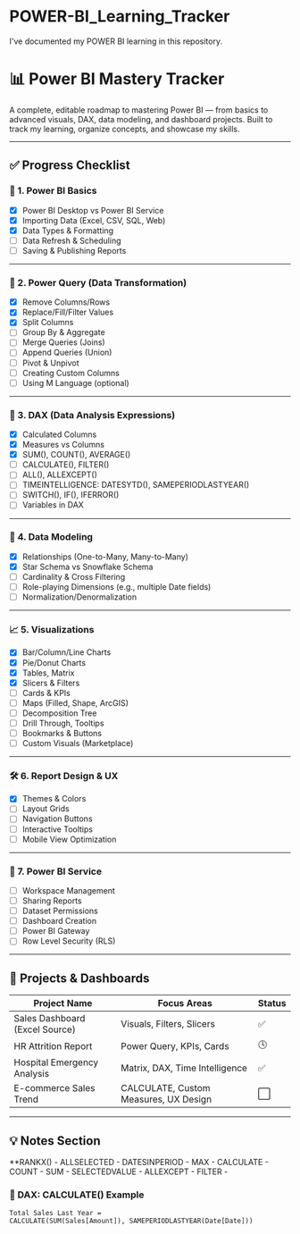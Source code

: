 # POWER-BI_Learning_Tracker
I've documented my POWER BI learning in this repository.

# 📊 Power BI Mastery Tracker

A complete, editable roadmap to mastering Power BI — from basics to advanced visuals, DAX, data modeling, and dashboard projects. Built to track my learning, organize concepts, and showcase my skills.

---

## ✅ Progress Checklist

### 🧱 1. Power BI Basics
- [x] Power BI Desktop vs Power BI Service
- [x] Importing Data (Excel, CSV, SQL, Web)
- [x] Data Types & Formatting
- [ ] Data Refresh & Scheduling
- [ ] Saving & Publishing Reports

---

### 🧹 2. Power Query (Data Transformation)
- [x] Remove Columns/Rows
- [x] Replace/Fill/Filter Values
- [x] Split Columns
- [ ] Group By & Aggregate
- [ ] Merge Queries (Joins)
- [ ] Append Queries (Union)
- [ ] Pivot & Unpivot
- [ ] Creating Custom Columns
- [ ] Using M Language (optional)

---

### 🧮 3. DAX (Data Analysis Expressions)
- [x] Calculated Columns
- [x] Measures vs Columns
- [x] SUM(), COUNT(), AVERAGE()
- [ ] CALCULATE(), FILTER()
- [ ] ALL(), ALLEXCEPT()
- [ ] TIMEINTELLIGENCE: DATESYTD(), SAMEPERIODLASTYEAR()
- [ ] SWITCH(), IF(), IFERROR()
- [ ] Variables in DAX

---

### 🧩 4. Data Modeling
- [x] Relationships (One-to-Many, Many-to-Many)
- [x] Star Schema vs Snowflake Schema
- [ ] Cardinality & Cross Filtering
- [ ] Role-playing Dimensions (e.g., multiple Date fields)
- [ ] Normalization/Denormalization

---

### 📈 5. Visualizations
- [x] Bar/Column/Line Charts
- [x] Pie/Donut Charts
- [x] Tables, Matrix
- [x] Slicers & Filters
- [ ] Cards & KPIs
- [ ] Maps (Filled, Shape, ArcGIS)
- [ ] Decomposition Tree
- [ ] Drill Through, Tooltips
- [ ] Bookmarks & Buttons
- [ ] Custom Visuals (Marketplace)

---

### 🛠 6. Report Design & UX
- [x] Themes & Colors
- [ ] Layout Grids
- [ ] Navigation Buttons
- [ ] Interactive Tooltips
- [ ] Mobile View Optimization

---

### 🔐 7. Power BI Service
- [ ] Workspace Management
- [ ] Sharing Reports
- [ ] Dataset Permissions
- [ ] Dashboard Creation
- [ ] Power BI Gateway
- [ ] Row Level Security (RLS)

---

## 🧪 Projects & Dashboards

| Project Name                        | Focus Areas                            | Status |
|------------------------------------|-----------------------------------------|--------|
| Sales Dashboard (Excel Source)     | Visuals, Filters, Slicers               | ✅     |
| HR Attrition Report                | Power Query, KPIs, Cards                | 🕓     |
| Hospital Emergency Analysis        | Matrix, DAX, Time Intelligence          | ✅     |
| E-commerce Sales Trend             | CALCULATE, Custom Measures, UX Design   | ⬜     |

---

## 💡 Notes Section
**RANKX() - 
ALLSELECTED - 
DATESINPERIOD -
MAX - 
CALCULATE - 
COUNT - 
SUM - 
SELECTEDVALUE - 
ALLEXCEPT - 
FILTER - 

### 🔸 DAX: CALCULATE() Example
```DAX
Total Sales Last Year = 
CALCULATE(SUM(Sales[Amount]), SAMEPERIODLASTYEAR(Date[Date]))

